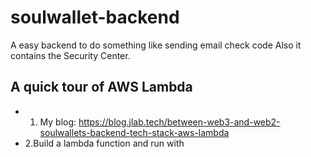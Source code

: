 # soulwallet-backend
A easy backend to do something like sending email check code
Also it contains the Security Center.

## A quick tour of AWS Lambda
+ 1. My blog: https://blog.jlab.tech/between-web3-and-web2-soulwallets-backend-tech-stack-aws-lambda
+ 2.Build a lambda function and run with 
